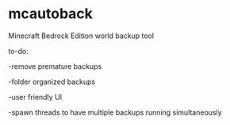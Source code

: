 # mcautoback

Minecraft Bedrock Edition world backup tool

to-do:

-remove premature backups

-folder organized backups

-user friendly UI

-spawn threads to have multiple backups running simultaneously
